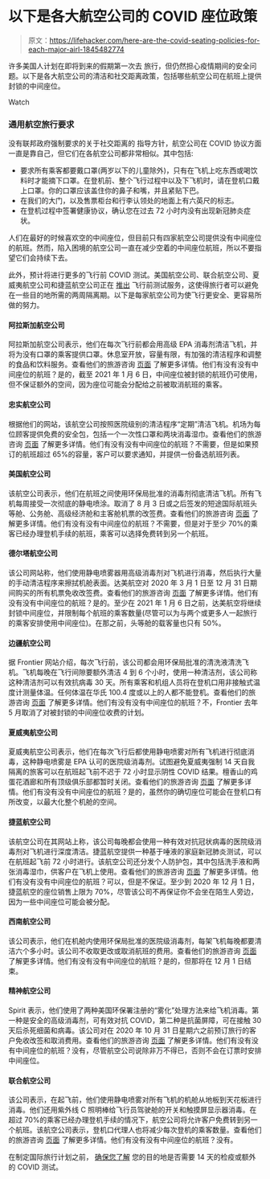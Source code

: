 # 以下是各大航空公司的 COVID 座位政策

> 原文：<https://lifehacker.com/here-are-the-covid-seating-policies-for-each-major-airl-1845482774>

许多美国人计划在即将到来的假期第一次去 旅行，但仍然担心疫情期间的安全问题。以下是各大航空公司的清洁和社交距离政策，包括哪些航空公司在航班上提供封锁的中间座位。

Watch

### 通用航空旅行要求

没有联邦政府强制要求的关于社交距离的 指导方针，航空公司在 COVID 协议方面一直是靠自己，但它们在各航空公司都非常相似。其中包括:

*   要求所有乘客都要戴口罩(两岁以下的儿童除外)，只有在飞机上吃东西或喝饮料时才能摘下口罩。在登机前、整个飞行过程中以及下飞机时，请在登机口戴上口罩。你的口罩应该盖住你的鼻子和嘴，并且紧贴下巴。
*   在我们的大门，以及售票柜台和行李认领处的地面上有六英尺的标志。
*   在登机过程中签署健康协议，确认您在过去 72 小时内没有出现新冠肺炎症状。

人们在最好的时候喜欢空的中间座位，但目前只有四家航空公司提供没有中间座位的航班。然而，陷入困境的航空公司一直在减少空着的中间座位航班，所以不要指望它们会持续下去。

此外，预计将进行更多的飞行前 COVID 测试。美国航空公司、联合航空公司、夏威夷航空公司和捷蓝航空公司正在 [推出](https://www.cnbc.com/2020/10/14/travel-and-coronavirus-do-pre-flight-covid-19-tests-work.html) 飞行前测试服务，这使得旅行者可以避免在一些目的地所需的两周隔离期。以下是每家航空公司为使飞行更安全、更容易所做的努力。



#### 阿拉斯加航空公司

阿拉斯加航空公司表示，他们在每次飞行前都会用高级 EPA 消毒剂清洁飞机，并将为没有口罩的乘客提供口罩。休息室开放，容量有限，有加强的清洁程序和调整的食品和饮料服务。查看他们的旅游咨询 [页面](https://www.alaskaair.com/content/advisories/coronavirus) 了解更多详情。他们有没有没有中间座位的航班？是的，截至 2021 年 1 月 6 日，中间座位被封锁的航班仍可使用，但不保证额外的空间，因为座位可能会分配给之前被取消航班的乘客。





#### 忠实航空公司

根据他们的网站，该航空公司按照医院级别的清洁程序“定期”清洁飞机。机场为每位顾客提供免费的安全包，包括一个一次性口罩和两块消毒湿巾。查看他们的旅游咨询 [页面](https://www.allegiantair.com/going-distance-health-safety#:~:text=Customers%20are%20encouraged%20not%20to,booked%20flight%20exceeds%2065%25%20capacity.) 了解更多详情。他们有没有没有中间座位的航班？不需要，但是如果预订的航班超过 65%的容量，客户可以要求通知，并提供一份备选航班列表。





#### 美国航空公司

该航空公司表示，他们在航班之间使用环保局批准的消毒剂彻底清洁飞机。所有飞机每周接受一次彻底的静电喷涂。取消了 8 月 3 日或之后签发的短途国际航班头等舱、公务舱、高级经济舱和主客舱机票的改签费。查看他们的旅游咨询 [页面](https://www.aa.com/i18n/travel-info/travel-with-confidence.jsp) 了解更多详情。他们有没有没有中间座位的航班？不需要，但是对于至少 70%的乘客已经办理登机手续的航班，乘客可以选择免费转到另一个航班。





#### 德尔塔航空公司

该公司网站称，他们使用静电喷雾器用高级消毒剂对飞机进行消毒，然后执行大量的手动清洁程序来擦拭机舱表面。达美航空对 2020 年 3 月 1 日至 12 月 31 日期间购买的所有机票免收改签费。查看他们的旅游咨询 [页面](https://www.delta.com/us/en/travel-update-center/overview) 了解更多详情。他们有没有没有中间座位的航班？是的。至少在 2021 年 1 月 6 日之前，达美航空将继续封锁中间座位，并限制每个航班的乘客数量(尽管可以为与两个或更多人一起旅行的乘客安排使用中间座位)。在那之前，头等舱的载客量也只有 50%。





#### 边疆航空公司

据 Frontier 网站介绍，每次飞行前，该公司都会用环保局批准的清洗液清洗飞机。飞机每晚在飞行间隙要额外清洁 4 到 6 个小时，使用一种清洁剂，该公司称这种清洁剂可以有效抗病毒 30 天。所有乘客和机组人员将在登机口用非接触式温度计测量体温。任何体温在华氏 100.4 度或以上的人都不能登机。查看他们的旅游咨询 [页面](https://www.flyfrontier.com/committed-to-you) 了解更多详情。他们有没有没有中间座位的航班？不，Frontier 去年 5 月取消了对被封锁的中间座位收费的计划。





#### 夏威夷航空公司

夏威夷航空公司表示，他们在每次飞行后都使用静电喷雾对所有飞机进行彻底消毒，这种静电喷雾是 EPA 认可的医院级消毒剂。试图避免夏威夷强制 14 天自我隔离的旅客可以在航班起飞前不迟于 72 小时显示阴性 COVID 结果。檀香山的鸡蛋花酒廊和所有顶级俱乐部都暂时关闭。查看他们的旅游咨询 [页面](https://www.hawaiianairlines.com/coronavirus) 了解更多详情。他们有没有没有中间座位的航班？是的，虽然你的确切座位可能会在登机口有所改变，以最大化整个机舱的空间。





#### 捷蓝航空公司

该航空公司在其网站上称，该公司每晚都会使用一种有效对抗冠状病毒的医院级消毒剂对飞机进行深度清洁。捷蓝航空提供一种基于唾液的家庭新冠肺炎测试，可以在航班起飞前 72 小时进行。该航空公司还分发个人防护包，其中包括洗手液和两张消毒湿巾，供客户在飞机上使用。查看他们的旅游咨询 [页面](https://www.jetblue.com/travel-alerts) 了解更多详情。他们有没有没有中间座位的航班？可以，但是不保证。至少到 2020 年 12 月 1 日，捷蓝航空的座位销售上限为 70%，尽管该公司不再保证你不会坐在陌生人旁边，因为一些中间座位可能会被分配。





#### 西南航空公司

该公司表示，他们在机舱内使用环保局批准的医院级消毒剂，每架飞机每晚都要清洁六个多小时。该公司不收取更改或取消航班的费用。查看他们的旅游咨询 [页面](https://www.southwest.com/Coronavirus/?clk=CORONAVIRUS_TA&cbid=5228061) 了解更多详情。他们有没有没有中间座位的航班？是的，但那将在 12 月 1 日结束。





#### 精神航空公司

Spirit 表示，他们使用了两种美国环保署注册的“雾化”处理方法来给飞机消毒。第一种是安全的高级消毒剂，可有效对抗 COVID，第二种是抗菌屏障，可在接触 30 天后杀死细菌和病毒。该公司对在 2020 年 10 月 31 日星期六之前预订旅行的客户免收改签和取消费用。查看他们的旅游咨询 [页面](https://www.spirit.com/notices) 了解更多详情。他们有没有没有中间座位的航班？没有，尽管航空公司说除非万不得已，否则不会在订票时安排中间座位。





#### 联合航空公司

该公司表示，在起飞前，他们使用静电喷雾对所有飞机的机舱从地板到天花板进行消毒。他们还用紫外线 C 照明棒给飞行员驾驶舱的开关和触摸屏显示器消毒。在超过 70%的乘客已经办理登机手续的情况下，航空公司将允许客户免费转到另一个航班。该航空公司表示，登机口代理人也将减少每次登机的乘客数量。查看他们的旅游咨询 [页面](https://www.united.com/en/US/fly/covid-update.html) 了解更多详情。他们有没有没有中间座位的航班？没有。



在制定国际旅行计划之前， [确保您了解](https://www.cnn.com/travel/article/us-international-travel-covid-19/index.html) 您的目的地是否需要 14 天的检疫或额外的 COVID 测试。